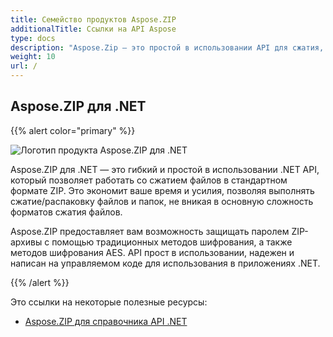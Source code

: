 ```yaml
---
title: Семейство продуктов Aspose.ZIP
additionalTitle: Ссылки на API Aspose
type: docs
description: "Aspose.Zip — это простой в использовании API для сжатия, извлечения и обработки сжатых файлов в форматах Zip, RAR или 7Zip. Применяет шифрование с использованием ZipCrypto или AES128, 192 и AES256."
weight: 10
url: /
---
```


## Aspose.ZIP для .NET

{{% alert color="primary" %}} 

![Логотип продукта Aspose.ZIP для .NET](home_1.png)


Aspose.ZIP для .NET — это гибкий и простой в использовании .NET API, который позволяет работать со сжатием файлов в стандартном формате ZIP. Это экономит ваше время и усилия, позволяя выполнять сжатие/распаковку файлов и папок, не вникая в основную сложность форматов сжатия файлов.

Aspose.ZIP предоставляет вам возможность защищать паролем ZIP-архивы с помощью традиционных методов шифрования, а также методов шифрования AES. API прост в использовании, надежен и написан на управляемом коде для использования в приложениях .NET.

{{% /alert %}} 

Это ссылки на некоторые полезные ресурсы:
- [Aspose.ZIP для справочника API .NET](/zip/net/)